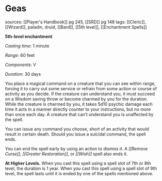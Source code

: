 # Geas
sources: [[Player's Handbook]] pg 245, [[SRD]] pg 148
tags: [[Cleric]], [[Wizard]], paladin, druid, [[Bard]], [[5th level]], [[Enchantment Spells]]

**5th-level enchantment**

*Casting time*: 1 minute

*Range*: 60 feet

*Components*: V

*Duration*: 30 days

You place a magical command on a creature that you can see within range, forcing it to carry out some service or refrain from some action or course of activity as you decide. If the creature can understand you, it must succeed on a Wisdom saving throw or become charmed by you for the duration. While the creature is charmed by you, it takes 5d10 psychic damage each time it acts in a manner directly counter to your instructions, but no more than once each day. A creature that can’t understand you is unaffected by the spell.

You can issue any command you choose, short of an activity that would result in certain death. Should you issue a suicidal command, the spell ends. 

You can end the spell early by using an action to dismiss it. A *[[Remove Curse]]*, *[[Greater Restoration]]*, or *[[Wish]]* spell also ends it.

**At Higher Levels.** When you cast this spell using a spell slot of 7th or 8th level, the duration is 1 year. When you cast this spell using a spell slot of 9th level, the spell lasts until it is ended by one of the spells mentioned above.
